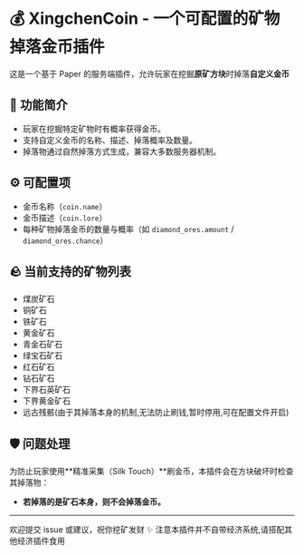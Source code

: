 # 💰 XingchenCoin - 一个可配置的矿物掉落金币插件

这是一个基于 Paper 的服务端插件，允许玩家在挖掘**原矿方块**时掉落**自定义金币**

## 🔧 功能简介
- 玩家在挖掘特定矿物时有概率获得金币。
- 支持自定义金币的名称、描述、掉落概率及数量。
- 掉落物通过自然掉落方式生成，兼容大多数服务器机制。

## ⚙️ 可配置项
- 金币名称（`coin.name`）  
- 金币描述（`coin.lore`）  
- 每种矿物掉落金币的数量与概率（如 `diamond_ores.amount` / `diamond_ores.chance`）

## 🪨 当前支持的矿物列表
- 煤炭矿石  
- 铜矿石  
- 铁矿石  
- 黄金矿石  
- 青金石矿石  
- 绿宝石矿石  
- 红石矿石  
- 钻石矿石
- 下界石英矿石
- 下界黄金矿石
- 远古残骸(由于其掉落本身的机制,无法防止刷钱,暂时停用,可在配置文件开启)

## 🛡️ 问题处理
为防止玩家使用**精准采集（Silk Touch）**刷金币，本插件会在方块破坏时检查其掉落物：
- **若掉落的是矿石本身，则不会掉落金币。**

---

欢迎提交 issue 或建议，祝你挖矿发财 ✨
注意本插件并不自带经济系统,请搭配其他经济插件食用
